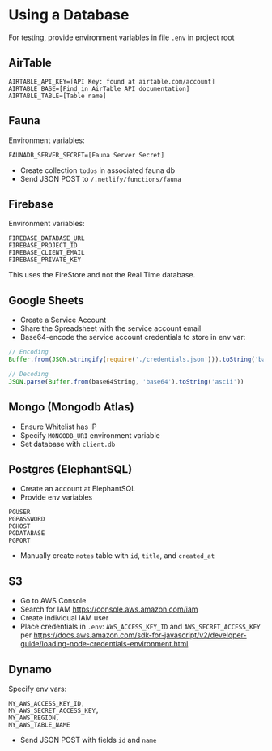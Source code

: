 # Using a Database

For testing, provide environment variables in file `.env` in project root

## AirTable

```
AIRTABLE_API_KEY=[API Key: found at airtable.com/account]
AIRTABLE_BASE=[Find in AirTable API documentation]
AIRTABLE_TABLE=[Table name]
```

## Fauna

Environment variables:

```
FAUNADB_SERVER_SECRET=[Fauna Server Secret]
```

- Create collection `todos` in associated fauna db
- Send JSON POST to `/.netlify/functions/fauna`

## Firebase

Environment variables:

```
FIREBASE_DATABASE_URL
FIREBASE_PROJECT_ID
FIREBASE_CLIENT_EMAIL
FIREBASE_PRIVATE_KEY
```

This uses the FireStore and not the Real Time database.

## Google Sheets

- Create a Service Account
- Share the Spreadsheet with the service account email
- Base64-encode the service account credentials to store in env var:

```js
// Encoding
Buffer.from(JSON.stringify(require('./credentials.json'))).toString('base64')

// Decoding
JSON.parse(Buffer.from(base64String, 'base64').toString('ascii'))
```

## Mongo (Mongodb Atlas)

- Ensure Whitelist has IP
- Specify `MONGODB_URI` environment variable
- Set database with `client.db`

## Postgres (ElephantSQL)

- Create an account at ElephantSQL
- Provide env variables

```
PGUSER
PGPASSWORD
PGHOST
PGDATABASE
PGPORT
```

- Manually create `notes` table with `id`, `title`, and `created_at`

## S3

- Go to AWS Console
- Search for IAM https://console.aws.amazon.com/iam
- Create individual IAM user
- Place credentials in `.env`: `AWS_ACCESS_KEY_ID` and `AWS_SECRET_ACCESS_KEY` per
https://docs.aws.amazon.com/sdk-for-javascript/v2/developer-guide/loading-node-credentials-environment.html

## Dynamo

Specify env vars:

```
MY_AWS_ACCESS_KEY_ID,
MY_AWS_SECRET_ACCESS_KEY,
MY_AWS_REGION,
MY_AWS_TABLE_NAME
```

- Send JSON POST with fields `id` and `name`